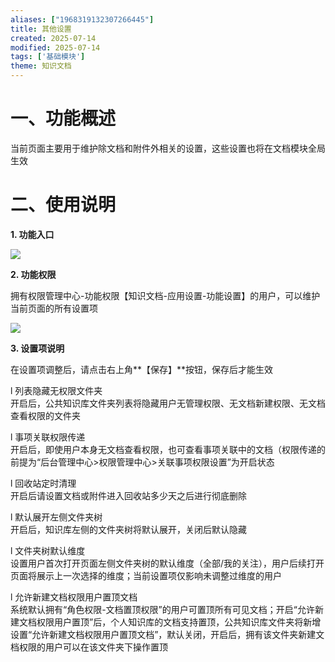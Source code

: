 ```yaml
---
aliases: ["1968319132307266445"]
title: 其他设置
created: 2025-07-14
modified: 2025-07-14
tags: ['基础模块']
theme: 知识文档
---
```


# 一、**功能概述**

当前页面主要用于维护除文档和附件外相关的设置，这些设置也将在文档模块全局生效

# 二、**使用说明**

**1. 功能入口**

![](09df0a769df1ca33dba9a23599cfbeec.jpg)

**2. 功能权限**

拥有权限管理中心-功能权限【知识文档-应用设置-功能设置】的用户，可以维护当前页面的所有设置项

![](5f6d8d29cb82bc8bfe0915cf7ad85fe8.jpg)

**3. 设置项说明**

在设置项调整后，请点击右上角**【保存】**按钮，保存后才能生效

l 列表隐藏无权限文件夹  
开启后，公共知识库文件夹列表将隐藏用户无管理权限、无文档新建权限、无文档查看权限的文件夹

l 事项关联权限传递  
开启后，即使用户本身无文档查看权限，也可查看事项关联中的文档（权限传递的前提为“后台管理中心>权限管理中心>关联事项权限设置”为开启状态

l 回收站定时清理  
开启后请设置文档或附件进入回收站多少天之后进行彻底删除

l 默认展开左侧文件夹树  
开启后，知识库左侧的文件夹树将默认展开，关闭后默认隐藏

l 文件夹树默认维度  
设置用户首次打开页面左侧文件夹树的默认维度（全部/我的关注），用户后续打开页面将展示上一次选择的维度；当前设置项仅影响未调整过维度的用户

l 允许新建文档权限用户置顶文档  
系统默认拥有“角色权限-文档置顶权限”的用户可置顶所有可见文档；开启“允许新建文档权限用户置顶”后，个人知识库的文档支持置顶，公共知识库文件夹将新增设置“允许新建文档权限用户置顶文档”，默认关闭，开启后，拥有该文件夹新建文档权限的用户可以在该文件夹下操作置顶
